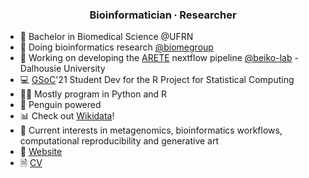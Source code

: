 <h3 align="center">Bioinformatician ∙ Researcher</h3>

- 🥼 Bachelor in Biomedical Science @UFRN
- 🧬 Doing bioinformatics research [@biomegroup](https://github.com/biomegroup)
- 🦠 Working on developing the [ARETE](https://github.com/beiko-lab/arete) nextflow pipeline [@beiko-lab](https://github.com/beiko-lab/) - Dalhousie University 
- 💻 [GSoC](https://summerofcode.withgoogle.com/)'21 Student Dev for the R Project for Statistical Computing 
- 👨‍💻 Mostly program in Python and R
- 🐧 Penguin powered
- 📊 Check out [Wikidata](https://www.wikidata.org/wiki/Wikidata:Main_Page)!
- 💬 Current interests in metagenomics, bioinformatics workflows, computational reproducibility and generative art
- 🔗 [Website](https://jvfe.github.io/)
- 🗎 [CV](https://jvfe.github.io/cv/cv-en/cv-en.pdf)
